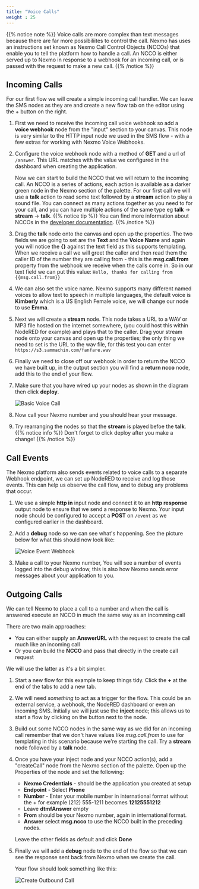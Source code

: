 ```yaml
---
title: "Voice Calls"
weight : 25
---
```

{{% notice note %}}
Voice calls are more complex than text messages because there are far more possibiliites to control the call. Nexmo has uses an instructions set known as Nexmo Call Control Objects (NCCOs) that enable you to tell the platform how to handle a call. An NCCO is either served up to Nexmo in response to a webhook for an incoming call, or is passed with the request to make a new call.
{{% /notice %}}

## Incoming Calls

For our first flow we will create a simple incoming call handler. We can leave the SMS nodes as they are and create a new flow tab on the editor using the + button on the right. 

1. First we need to receive the incoming call voice webhook so add a **voice webhook** node from the "input" section to your canvas. This node is very similar to the HTTP input node we used in the SMS flow - with a few extras for working with Nexmo Voice Webhooks.

2. Configure the voice webhook node with a method of **GET** and a url of `/answer`. This URL matches with the value we configured in the dashboard when creating the application.

    Now we can start to build the NCCO that we will return to the incoming call. An NCCO is a series of actions, each action is available as a darker green node in the Nexmo section of the palette. For our first call we will use a **talk** action to read some text followed by a **stream** action to play a sound file. You can connect as many actions together as you need to for your call, and you can have multiple actions of the same type eg **talk** -> **stream** -> **talk**.
  {{% notice tip %}}
  You can find more information about NCCOs in the [developer documentation](https://developer.nexmo.com/voice/voice-api/guides/ncco).
  {{% /notice  %}}
    
3. Drag the **talk** node onto the canvas and open up the properties. The two fields we are going to set are the **Text** and the **Voice Name** and again you will notice the **{}** against the text field as this supports templating. When we receive a call we will greet the caller and then read them the caller ID of the number they are calling from - this is the **msg.call.from** property from the webhook we receive when the calls come in. So in our text field we can put this value: `Hello, thanks for calling from {{msg.call.from}}`

4. We can also set the voice name. Nexmo supports many different named voices to allow text to speech in multiple languages, the default voice is **Kimberly** which is a US English Female voice, we will change our node to use **Emma**.

5. Next we will create a **stream** node. This node takes a URL to a WAV or MP3 file hosted on the internet somewhere, (you could host this within NodeRED for example) and plays that to the caller. Drag your stream node onto your canvas and open up the properties; the only thing we need to set is the URL to the wav file, for this test you can enter `https://s3.sammachin.com/fanfare.wav`

6. Finally we need to close off our webhook in order to return the NCCO we have built up, in the output section you will find a **return ncco** node, add this to the end of your flow.

7. Make sure that you have wired up your nodes as shown in the diagram then click **deploy**.

    ![Basic Voice Call](/Basic_Voice.png)

8. Now call your Nexmo number and you should hear your message.

9. Try rearranging the nodes so that the **stream** is played befoe the **talk**.
  {{% notice info %}} 
  Don't forget to click deploy after you make a change!
  {{% /notice  %}}

## Call Events

The Nexmo platform also sends events related to voice calls to a separate Webhook endpoint, we can set up NodeRED to receive and log those events. This can help us observe the call flow, and to debug any problems that occur.

1. We use a simple **http in** input node and connect it to an **http response** output node to ensure that we send a response to Nexmo. Your input node should be configured to accept a **POST** on `/event` as we configured earlier in the dashboard.

2. Add a **debug** node so we can see what's happening. See the picture below for what this should now look like:

    ![Voice Event Webhook](/Voice_Events.png)

3. Make a call to your Nexmo number, You will see a number of events logged into the debug window, this is also how Nexmo sends error messages about your application to you.

## Outgoing Calls

We can  tell Nexmo to place a call to a number and when the call is answered execute an NCCO in much the same way as an incomming call

There are two main approaches:

* You can either supply an **AnswerURL** with the request to create the call much like an incoming call
* Or you can build the **NCCO** and pass that directly in the create call request

We will use the latter as it's a bit simpler.

1. Start a new flow for this example to keep things tidy. Click the **+** at the end of the tabs to add a new tab.

1. We will need _something_ to act as a trigger for the flow. This could be an external service, a webhook, the NodeRED dashboard or even an incoming SMS. Initially we will just use the **inject** node; this allows us to start a flow by clicking on the button next to the node.

1. Build out some NCCO nodes in the same way as we did for an incoming call remember that we don't have values like *msg.call.from* to use for templating in this scenario because we're starting the call. Try a **stream** node followed by a **talk** node.

2. Once you have your inject node and your NCCO action(s), add a "createCall" node from the Nexmo section of the palette. Open up the Properties of the node and set the following:

    - **Nexmo Credentials** - should be the application you created at setup
    - **Endpoint** - Select **Phone**
    - **Number** - Enter your mobile number in international format without the + for example (212) 555-1211 becomes **12125551212**
    - Leave **dtmfAnswer** empty
    - **From** should be your Nexmo number, again in international format.
    - **Answer** select **msg.ncco** to use the NCCO built in the preceding nodes.

    Leave the other fields as default and click **Done**

4. Finally we will add a **debug** node to the end of the flow so that we can see the response sent back from Nexmo when we create the call.

    Your flow should look something like this:

    ![Create Outbound Call](/Create_Call.png)

